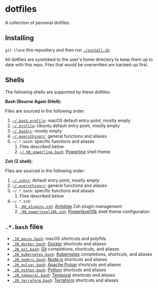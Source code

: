 # dotfiles

A collection of personal dotfiles.

## Installing

`git clone` this repository and then run [`./install.sh`](./install.sh).

All dotfiles are symlinked to the user's home directory to keep them up to date with this repo. Files that would be overwritten are backed-up first.

## Shells

The following shells are supported by these dotfiles:

**Bash (Bourne Again SHell):**

Files are sourced in the following order:

1. [`~/.bash_profile`](./.bash_profile): macOS default entry point, mostly empty
2. [`~/.profile`](./.profile): Ubuntu default entry point, mostly empty
3. [`~/.bashrc`](./.bashrc): mostly empty
4. [`~/.everythingrc`](./.everythingrc): general functions and aliases
5. `~/.*.bash`: specific functions and aliases
   1. Files described below
   2. [`~/.90_powerline.bash`](./.powerline.bash): [Powerline](https://github.com/powerline/powerline) shell theme

**Zsh (Z shell):**

Files are sourced in the following order:

1. [`~/.zshrc`](./.zshrc): default entry point, mostly empty
2. [`~/.everythingrc`](./.everythingrc): general functions and aliases
3. `~/.*.bash`: specific functions and aliases
   1. Files described below
4. `~/.*.zsh`:
   1. [`.80_plugins.zsh`](./.80_plugins.zsh): [Antidote](https://github.com/mattmc3/antidote) Zsh plugin management
   2. [`.90_powerlevel10k.zsh`](./.90_powerlevel10k.zsh): [Powerlevel10k](https://github.com/romkatv/powerlevel10k) shell theme configuration

## `.*.bash` files

- [`.10_macos.bash`](./.10_macos.bash): macOS shortcuts and polyfills
- [`.20_docker.bash`](./.20_docker.bash): [Docker](https://www.docker.com) shortcuts and aliases
- [`.20_git.bash`](./.20_git.bash): [Git](https://git-scm.com/) completions, shortcuts, and aliases
- [`.20_kubernetes.bash`](./.20_kubernetes.bash): [Kubernetes](https://kubernetes.io/) completions, shortcuts, and aliases
- [`.20_nodejs.bash`](./.20_nodejs.bash): [Node.js](https://nodejs.org/en/) shortcuts and aliases
- [`.20_pulsar.bash`](./.20_pulsar.bash): [Apache Pulsar](https://pulsar.apache.org/) shortcuts and aliases
- [`.20_python.bash`](./.20_python.bash): [Python](https://www.python.org/) shortcuts and aliases
- [`.20_temporal.bash`](./.20_temporal.bash): [Temporal](https://docs.temporal.io/tctl-v1/) shortcuts and aliases
- [`.20_terraform.bash`](./.20_terraform.bash): [Terraform](https://www.terraform.io/) shortcuts and aliases
